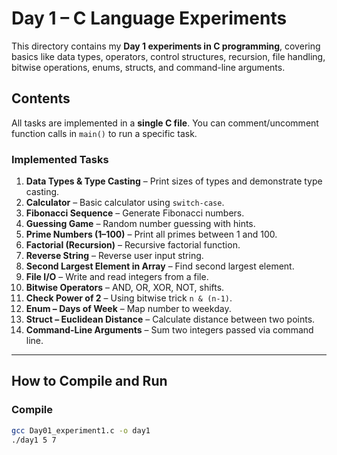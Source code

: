 # Day 1 – C Language Experiments  

This directory contains my **Day 1 experiments in C programming**, covering basics like data types, operators, control structures, recursion, file handling, bitwise operations, enums, structs, and command-line arguments.  

## Contents  

All tasks are implemented in a **single C file**. You can comment/uncomment function calls in `main()` to run a specific task.  

### Implemented Tasks  

1. **Data Types & Type Casting** – Print sizes of types and demonstrate type casting.  
2. **Calculator** – Basic calculator using `switch-case`.  
3. **Fibonacci Sequence** – Generate Fibonacci numbers.  
4. **Guessing Game** – Random number guessing with hints.  
5. **Prime Numbers (1–100)** – Print all primes between 1 and 100.  
6. **Factorial (Recursion)** – Recursive factorial function.  
7. **Reverse String** – Reverse user input string.  
8. **Second Largest Element in Array** – Find second largest element.  
9. **File I/O** – Write and read integers from a file.  
10. **Bitwise Operators** – AND, OR, XOR, NOT, shifts.  
11. **Check Power of 2** – Using bitwise trick `n & (n-1)`.  
12. **Enum – Days of Week** – Map number to weekday.  
13. **Struct – Euclidean Distance** – Calculate distance between two points.  
14. **Command-Line Arguments** – Sum two integers passed via command line.  

---

##  How to Compile and Run  

### Compile
```bash
gcc Day01_experiment1.c -o day1
./day1 5 7
